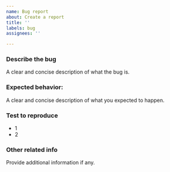 ```yaml
---
name: Bug report
about: Create a report
title: ''
labels: bug
assignees: ''

---
```


### Describe the bug
A clear and concise description of what the bug is.

### Expected behavior:
A clear and concise description of what you expected to happen.

### Test to reproduce
- 1
- 2

### Other related info
Provide additional information if any.

